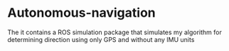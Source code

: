 # Autonomous-navigation
The it contains a ROS simulation package that simulates my algorithm for determining direction using only GPS and without any IMU units
